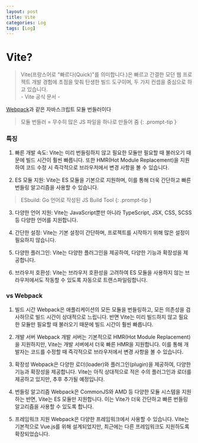 ```yaml
---
layout: post
title: Vite
categories: Log
tags: [Log]
---
```


# Vite?

> Vite(프랑스어로 "빠르다(Quick)"를 의미합니다.)은 빠르고 간결한 모던 웹 프로젝트 개발 경험에 초점을 맞춰 탄생한 빌드 도구이며, 두 가지 컨셉을 중심으로 하고 있습니다.<br /> - Vite 공식 문서 -

<a href="https://l-hyun.github.io/posts/Webpack/">Webpack</a>과 같은 자바스크립트 모듈 번들러이다

> 모듈 번들러 = 무수히 많은 JS 파일을 하나로 만들어 줌
> {: .prompt-tip }

### 특징

1. 빠른 개발 속도: Vite는 미리 번들링하지 않고 필요한 모듈만 필요할 때 불러오기 때문에 빌드 시간이 훨씬 빠릅니다. 또한 HMR(Hot Module Replacement)을 지원하여 코드 수정 시 즉각적으로 브라우저에서 변경 사항을 볼 수 있습니다.

2. ES 모듈 지원: Vite는 ES 모듈을 기본으로 지원하며, 이를 통해 더욱 간단하고 빠른 번들링 알고리즘을 사용할 수 있습니다.

> ESbuild: Go 언어로 작성된 JS Build Tool
> {: .prompt-tip }

3. 다양한 언어 지원: Vite는 JavaScript뿐만 아니라 TypeScript, JSX, CSS, SCSS 등 다양한 언어를 지원합니다.

4. 간단한 설정: Vite는 기본 설정이 간단하며, 프로젝트를 시작하기 위해 많은 설정이 필요하지 않습니다.

5. 다양한 플러그인: Vite는 다양한 플러그인을 제공하여, 다양한 기능과 확장성을 제공합니다.

6. 브라우저 호환성: Vite는 브라우저 호환성을 고려하여 ES 모듈을 사용하지 않는 브라우저에서도 작동할 수 있도록 자동으로 트랜스파일링합니다.

### vs Webpack

1. 빌드 시간
   Webpack은 애플리케이션의 모든 모듈을 번들링하고, 모든 의존성을 검사하므로 빌드 시간이 상대적으로 느립니다. 반면 Vite는 미리 빌드하지 않고 필요한 모듈만 필요할 때 불러오기 때문에 빌드 시간이 훨씬 빠릅니다.

2. 개발 서버
   Webpack 개발 서버는 기본적으로 HMR(Hot Module Replacement)을 지원하지만, Vite는 개발 서버에서 더욱 빠른 HMR을 지원합니다. 이를 통해 개발자는 코드를 수정할 때 즉각적으로 브라우저에서 변경 사항을 볼 수 있습니다.

3. 확장성
   Webpack은 다양한 로더(loader)와 플러그인(plugin)을 제공하여, 다양한 기능과 확장성을 제공합니다. Vite는 아직 상대적으로 적은 수의 플러그인과 로더를 제공하고 있지만, 추후 추가될 예정입니다.

4. 번들링 알고리즘
   Webpack은 CommonJS와 AMD 등 다양한 모듈 시스템을 지원하는 반면, Vite는 ES 모듈만 지원합니다. 이는 Vite가 더욱 간단하고 빠른 번들링 알고리즘을 사용할 수 있도록 합니다.

5. 프레임워크 지원
   Webpack은 다양한 프레임워크에서 사용할 수 있습니다. Vite는 기본적으로 Vue.js를 위해 설계되었지만, 최근에는 다른 프레임워크도 지원하도록 확장되었습니다.
